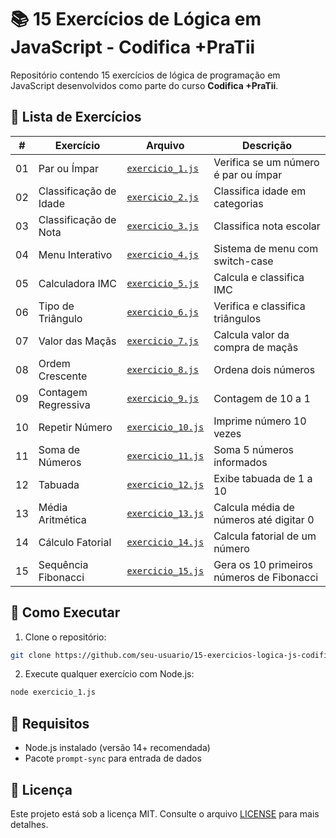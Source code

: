 # 📚 15 Exercícios de Lógica em JavaScript - Codifica +PraTii

Repositório contendo 15 exercícios de lógica de programação em JavaScript desenvolvidos como parte do curso **Codifica +PraTii**.

## 🧠 Lista de Exercícios

| #  | Exercício | Arquivo | Descrição |
|----|-----------|---------|-----------|
| 01 | Par ou Ímpar | [`exercicio_1.js`](exercicio_1.js) | Verifica se um número é par ou ímpar |
| 02 | Classificação de Idade | [`exercicio_2.js`](exercicio_2.js) | Classifica idade em categorias |
| 03 | Classificação de Nota | [`exercicio_3.js`](exercicio_3.js) | Classifica nota escolar |
| 04 | Menu Interativo | [`exercicio_4.js`](exercicio_4.js) | Sistema de menu com switch-case |
| 05 | Calculadora IMC | [`exercicio_5.js`](exercicio_5.js) | Calcula e classifica IMC |
| 06 | Tipo de Triângulo | [`exercicio_6.js`](exercicio_6.js) | Verifica e classifica triângulos |
| 07 | Valor das Maçãs | [`exercicio_7.js`](exercicio_7.js) | Calcula valor da compra de maçãs |
| 08 | Ordem Crescente | [`exercicio_8.js`](exercicio_8.js) | Ordena dois números |
| 09 | Contagem Regressiva | [`exercicio_9.js`](exercicio_9.js) | Contagem de 10 a 1 |
| 10 | Repetir Número | [`exercicio_10.js`](exercicio_10.js) | Imprime número 10 vezes |
| 11 | Soma de Números | [`exercicio_11.js`](exercicio_11.js) | Soma 5 números informados |
| 12 | Tabuada | [`exercicio_12.js`](exercicio_12.js) | Exibe tabuada de 1 a 10 |
| 13 | Média Aritmética | [`exercicio_13.js`](exercicio_13.js) | Calcula média de números até digitar 0 |
| 14 | Cálculo Fatorial | [`exercicio_14.js`](exercicio_14.js) | Calcula fatorial de um número |
| 15 | Sequência Fibonacci | [`exercicio_15.js`](exercicio_15.js) | Gera os 10 primeiros números de Fibonacci |

## 🚀 Como Executar

1. Clone o repositório:
```bash
git clone https://github.com/seu-usuario/15-exercicios-logica-js-codifica-mais-prati.git
```

2. Execute qualquer exercício com Node.js:
```bash
node exercicio_1.js
```

## 📝 Requisitos
- Node.js instalado (versão 14+ recomendada)
- Pacote `prompt-sync` para entrada de dados

## 📜 Licença
Este projeto está sob a licença MIT. Consulte o arquivo [LICENSE](LICENSE) para mais detalhes.
